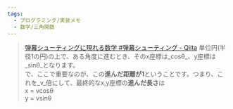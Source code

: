 ```yaml
---
tags:
  - プログラミング/実装メモ
  - 数学/三角関数
---
```

>[弾幕シューティングに現れる数学 #弾幕シューティング - Qiita](https://qiita.com/Snowman-s/items/56bbf19304330be4e258)
>単位円(半径1の円)の上で、ある角度に進むとき、そのx座標は_cosθ_、y座標は_sinθ_となります。  
で、ここで重要なのが、この**進んだ距離が1**ということです。つまり、これを_v_倍にして、最終的なx,y座標の**進んだ長さ**は  
x = vcosθ  
y = vsinθ

